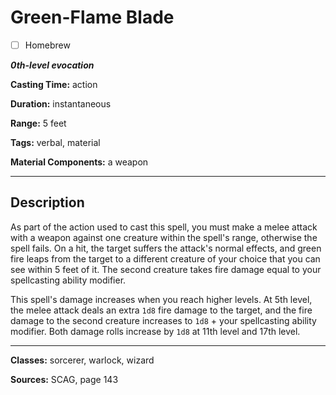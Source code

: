 # Green-Flame Blade

- [ ] Homebrew

***0th-level evocation***

**Casting Time:** action

**Duration:** instantaneous

**Range:** 5 feet

**Tags:** verbal, material

**Material Components:** a weapon

---

## Description
As part of the action used to cast this spell, you must make a melee attack with a weapon against one creature within the spell's range, otherwise the spell fails.
On a hit, the target suffers the attack's normal effects, and green fire leaps from the target to a different creature of your choice that you can see within 5 feet of it.
The second creature takes fire damage equal to your spellcasting ability modifier.

This spell's damage increases when you reach higher levels.
At 5th level, the melee attack deals an extra `1d8` fire damage to the target, and the fire damage to the second creature increases to `1d8` + your spellcasting ability modifier.
Both damage rolls increase by `1d8` at 11th level and 17th level.

---

**Classes:** sorcerer, warlock, wizard

**Sources:** SCAG, page 143
